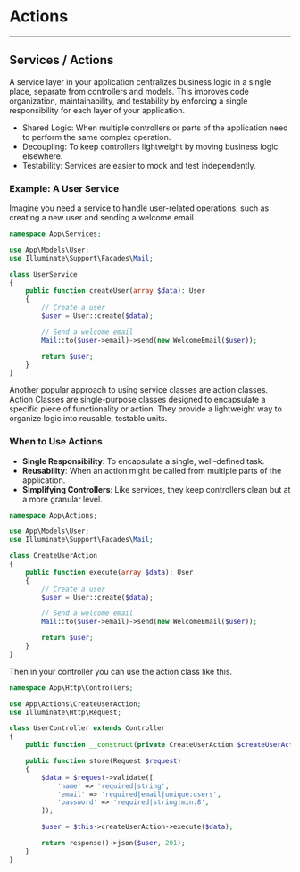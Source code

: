 # Actions

---

## Services / Actions

A service layer in your application centralizes business logic in a single place, separate from controllers and models.
This improves code organization, maintainability, and testability by enforcing a single responsibility for each layer of
your application.

- Shared Logic: When multiple controllers or parts of the application need to perform the same complex operation.
- Decoupling: To keep controllers lightweight by moving business logic elsewhere.
- Testability: Services are easier to mock and test independently.

### Example: A User Service

Imagine you need a service to handle user-related operations, such as creating a new user and sending a welcome email.

```php
namespace App\Services;

use App\Models\User;
use Illuminate\Support\Facades\Mail;

class UserService
{
    public function createUser(array $data): User
    {
        // Create a user
        $user = User::create($data);

        // Send a welcome email
        Mail::to($user->email)->send(new WelcomeEmail($user));

        return $user;
    }
}
```

Another popular approach to using service classes are action classes. Action Classes are single-purpose classes designed
to encapsulate a specific piece of functionality or action. They provide a lightweight way to organize logic into
reusable, testable units.

### When to Use Actions

- **Single Responsibility**: To encapsulate a single, well-defined task.
- **Reusability**: When an action might be called from multiple parts of the application.
- **Simplifying Controllers**: Like services, they keep controllers clean but at a more granular level.

```php
namespace App\Actions;

use App\Models\User;
use Illuminate\Support\Facades\Mail;

class CreateUserAction
{
    public function execute(array $data): User
    {
        // Create a user
        $user = User::create($data);

        // Send a welcome email
        Mail::to($user->email)->send(new WelcomeEmail($user));

        return $user;
    }
}
```

Then in your controller you can use the action class like this.

```php
namespace App\Http\Controllers;

use App\Actions\CreateUserAction;
use Illuminate\Http\Request;

class UserController extends Controller
{   
    public function __construct(private CreateUserAction $createUserAction) {}

    public function store(Request $request)
    {
        $data = $request->validate([
            'name' => 'required|string',
            'email' => 'required|email|unique:users',
            'password' => 'required|string|min:8',
        ]);

        $user = $this->createUserAction->execute($data);

        return response()->json($user, 201);
    }
}
```
